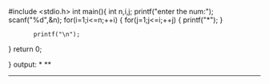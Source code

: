 #include <stdio.h>
int main(){
   int n,i,j;
   printf("enter the num:");
   scanf("%d",&n);
   for(i=1;i<=n;++i)
   {
       for(j=1;j<=i;++j)
       {
           printf("*");
       }
       
           printf("\n");
           
       
   }
    return 0;
    
   
    
}
output:
*
**
***
